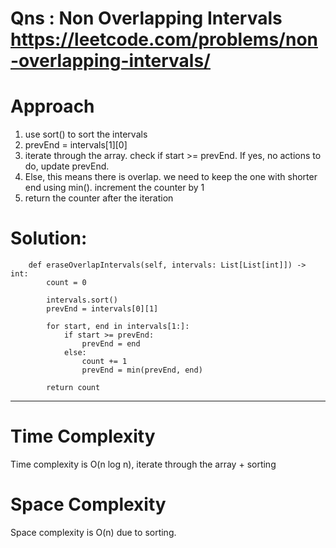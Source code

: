 # Qns : Non Overlapping Intervals https://leetcode.com/problems/non-overlapping-intervals/

# Approach
1) use sort() to sort the intervals
2) prevEnd = intervals[1][0]
3) iterate through the array. check if start >= prevEnd. If yes, no actions to do, update prevEnd.
4) Else, this means there is overlap. we need to keep the one with shorter end using min(). increment the counter by 1
5) return the counter after the iteration

# Solution:
```
    def eraseOverlapIntervals(self, intervals: List[List[int]]) -> int:
        count = 0

        intervals.sort()
        prevEnd = intervals[0][1]

        for start, end in intervals[1:]:
            if start >= prevEnd:
                prevEnd = end
            else:
                count += 1
                prevEnd = min(prevEnd, end)

        return count 
```
---

# Time Complexity
Time complexity is O(n log n), iterate through the array + sorting

# Space Complexity
Space complexity is O(n) due to sorting.